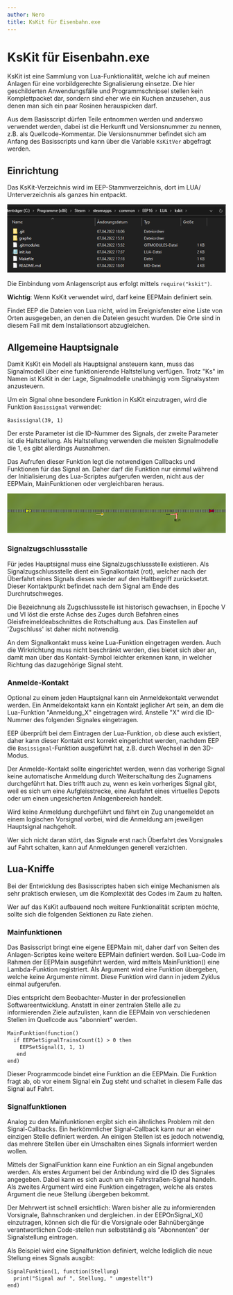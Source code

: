```yaml
---
author: Nero
title: KsKit für Eisenbahn.exe
---
```


# KsKit für Eisenbahn.exe

KsKit ist eine Sammlung von Lua-Funktionalität, welche ich auf meinen Anlagen für eine vorbildgerechte Signalisierung einsetze.
Die hier geschilderten Anwendungsfälle und Programmschnipsel stellen kein Komplettpacket dar, sondern sind eher wie ein Kuchen anzusehen, aus denen man sich ein paar Rosinen herauspicken darf.

Aus dem Basisscript dürfen Teile entnommen werden und anderswo verwendet werden, dabei ist die Herkunft und Versionsnummer zu nennen, z.B. als Quellcode-Kommentar.
Die Versionsnummer befindet sich am Anfang des Basisscripts und kann über die Variable `KsKitVer` abgefragt werden.

## Einrichtung

Das KsKit-Verzeichnis wird im EEP-Stammverzeichnis, dort im LUA/ Unterverzeichnis als ganzes hin entpackt.

![So sieht das KsKit-Verzeichnis im Windows Explorer aus](img/einrichtung.png)

Die Einbindung vom Anlagenscript aus erfolgt mittels `require("kskit")`.

**Wichtig**: Wenn KsKit verwendet wird, darf keine EEPMain definiert sein. 

Findet EEP die Dateien von Lua nicht, wird im Ereignisfenster eine Liste von Orten ausgegeben, an denen die Dateien gesucht wurden.
Die Orte sind in diesem Fall mit dem Installationsort abzugleichen.

## Allgemeine Hauptsignale

Damit KsKit ein Modell als Hauptsignal ansteuern kann, muss das Signalmodell über eine funktionierende Haltstellung verfügen.
Trotz "Ks" im Namen ist KsKit in der Lage, Signalmodelle unabhängig vom Signalsystem anzusteuern.

Um ein Signal ohne besondere Funktion in KsKit einzutragen, wird die Funktion `Basissignal` verwendet:

```
Basissignal(39, 1)
```

Der erste Parameter ist die ID-Nummer des Signals, der zweite Parameter ist die Haltstellung.
Als Haltstellung verwenden die meisten Signalmodelle die 1, es gibt allerdings Ausnahmen.

Das Aufrufen dieser Funktion legt die notwendigen Callbacks und Funktionen für das Signal an.
Daher darf die Funktion nur einmal während der Initialisierung des Lua-Scriptes aufgerufen werden, nicht aus der EEPMain, MainFunktionen oder vergleichbaren heraus.

![Basissignal mit Anmeldekontakt (gelb) und Signalzugschlussstelle (rot)](img/basissignal.png)

### Signalzugschlussstalle

Für jedes Hauptsignal muss eine Signalzugschlussstelle existieren.
Als Signalzugschlussstelle dient ein Signalkontakt (rot), welcher nach der Überfahrt eines Signals dieses wieder auf den Haltbegriff zurücksetzt.
Dieser Kontaktpunkt befindet nach dem Signal am Ende des Durchrutschweges.

Die Bezeichnung als Zugschlussstelle ist historisch gewachsen, in Epoche V und VI löst die erste Achse des Zuges durch Befahren eines Gleisfreimeldeabschnittes die Rotschaltung aus.
Das Einstellen auf 'Zugschluss' ist daher nicht notwendig.

An dem Signalkontakt muss keine Lua-Funktion eingetragen werden.
Auch die Wirkrichtung muss nicht beschränkt werden, dies bietet sich aber an, damit man über das Kontakt-Symbol leichter erkennen kann, in welcher Richtung das dazugehörige Signal steht.

### Anmelde-Kontakt

Optional zu einem jeden Hauptsignal kann ein Anmeldekontakt verwendet werden.
Ein Anmeldekontakt kann ein Kontakt jeglicher Art sein, an dem die Lua-Funktion "Anmeldung_X" eingetragen wird.
Anstelle "X" wird die ID-Nummer des folgenden Signales eingetragen.

EEP überprüft bei dem Eintragen der Lua-Funktion, ob diese auch existiert, daher kann dieser Kontakt erst korrekt eingerichtet werden, nachdem EEP die `Basissignal`-Funktion ausgeführt hat, z.B. durch Wechsel in den 3D-Modus.

Der Anmelde-Kontakt sollte eingerichtet werden, wenn das vorherige Signal keine automatische Anmeldung durch Weiterschaltung des Zugnamens durchgeführt hat.
Dies trifft auch zu, wenn es kein vorheriges Signal gibt, weil es sich um eine Aufgleisstrecke, eine Ausfahrt eines virtuelles Depots oder um einen ungesicherten Anlagenbereich handelt.

Wird keine Anmeldung durchgeführt und fährt ein Zug unangemeldet an einem logischen Vorsignal vorbei, wird die Anmeldung am jeweiligen Hauptsignal nachgeholt.

Wer sich nicht daran stört, das Signale erst nach Überfahrt des Vorsignales auf Fahrt schalten, kann auf Anmeldungen generell verzichten.

## Lua-Kniffe

Bei der Entwicklung des Basisscriptes haben sich einige Mechanismen als sehr praktisch erwiesen, um die Komplexität des Codes im Zaum zu halten.

Wer auf das KsKit aufbauend noch weitere Funktionalität scripten möchte, sollte sich die folgenden Sektionen zu Rate ziehen.

### Mainfunktionen

Das Basisscript bringt eine eigene EEPMain mit, daher darf von Seiten des Anlagen-Scriptes keine weitere EEPMain definiert werden.
Soll Lua-Code im Rahmen der EEPMain ausgeführt werden, wird mittels MainFunktion() eine Lambda-Funktion registriert.
Als Argument wird eine Funktion übergeben, welche keine Argumente nimmt.
Diese Funktion wird dann in jedem Zyklus einmal aufgerufen.

Dies entspricht dem Beobachter-Muster in der professionellen Softwareentwicklung.
Anstatt in einer zentralen Stelle alle zu informierenden Ziele aufzulisten, kann die EEPMain von verschiedenen Stellen im Quellcode aus "abonniert" werden.

```
MainFunktion(function()
  if EEPGetSignalTrainsCount(1) > 0 then
    EEPSetSignal(1, 1, 1)
   end
end)
```

Dieser Programmcode bindet eine Funktion an die EEPMain.
Die Funktion fragt ab, ob vor einem Signal ein Zug steht und schaltet in diesem Falle das Signal auf Fahrt.

### Signalfunktionen

Analog zu den Mainfunktionen ergibt sich ein ähnliches Problem mit den Signal-Callbacks.
Ein herkömmlicher Signal-Callback kann nur an einer einzigen Stelle definiert werden.
An einigen Stellen ist es jedoch notwendig, das mehrere Stellen über ein Umschalten eines Signals informiert werden wollen.

Mittels der SignalFunktion kann eine Funktion an ein Signal angebunden werden.
Als erstes Argument bei der Anbindung wird die ID des Signales angegeben.
Dabei kann es sich auch um ein Fahrstraßen-Signal handeln.
Als zweites Argument wird eine Funktion eingetragen, welche als erstes Argument die neue Stellung übergeben bekommt.

Der Mehrwert ist schnell ersichtlich: Waren bisher alle zu informierenden Vorsignale, Bahnschranken und dergleichen. in der EEPOnSignal_X() einzutragen, können sich die für die Vorsignale oder Bahnübergänge verantwortlichen Code-stellen nun selbstständig als "Abonnenten" der Signalstellung eintragen.

Als Beispiel wird eine Signalfunktion definiert, welche lediglich die neue Stellung eines Signals ausgibt:

```
SignalFunktion(1, function(Stellung)
  print("Signal auf ", Stellung, " umgestellt")
end)
```
